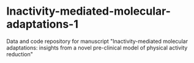 # Inactivity-mediated-molecular-adaptations-1
Data and code repository for manuscript "Inactivity-mediated molecular adaptations: insights from a novel pre-clinical model of physical activity reduction" 
